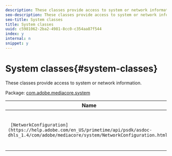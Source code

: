 ```yaml
---
description: These classes provide access to system or network information.
seo-description: These classes provide access to system or network information.
seo-title: System classes
title: System classes
uuid: c5981062-2ba2-4981-8cc0-c354aa87f544
index: y
internal: n
snippet: y
---
```


# System classes{#system-classes}

These classes provide access to system or network information.

 Package: [com.adobe.mediacore.system](https://help.adobe.com/en_US/primetime/api/psdk/asdoc-dhls_1.4/com/adobe/mediacore/system/package-detail.html) 

|  Name  | Description  |
|---|---|
| ` [NetworkConfiguration](https://help.adobe.com/en_US/primetime/api/psdk/asdoc-dhls_1.4/com/adobe/mediacore/system/NetworkConfiguration.html)`  | Class that provides access to system network configuration.  |

